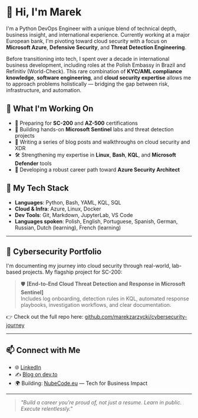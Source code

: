 # 👋 Hi, I'm Marek

I'm a Python DevOps Engineer with a unique blend of technical depth, business insight, and international experience. Currently working at a major European bank, I'm pivoting toward cloud security with a focus on **Microsoft Azure**, **Defensive Security**, and **Threat Detection Engineering**.

Before transitioning into tech, I spent over a decade in international business development, including roles at the Polish Embassy in Brazil and Refinitiv (World-Check). This rare combination of **KYC/AML compliance knowledge**, **software engineering**, and **cloud security expertise** allows me to approach problems holistically — bridging the gap between risk, infrastructure, and automation.

## 🚀 What I'm Working On

- 🎯 Preparing for **SC-200** and **AZ-500** certifications  
- 🧠 Building hands-on **Microsoft Sentinel** labs and threat detection projects  
- 📘 Writing a series of blog posts and walkthroughs on cloud security and XDR  
- 🛠️ Strengthening my expertise in **Linux**, **Bash**, **KQL**, and **Microsoft Defender** tools  
- 💼 Developing a robust career path toward **Azure Security Architect**

## 🧩 My Tech Stack

- **Languages**: Python, Bash, YAML, KQL, SQL
- **Cloud & Infra**: Azure, Linux, Docker  
- **Dev Tools**: Git, Markdown, JupyterLab, VS Code  
- **Languages spoken**: Polish, English, Portuguese, Spanish, German, Russian, Dutch (learning), French (learning)

---

## 🧪 Cybersecurity Portfolio

I'm documenting my journey into cloud security through real-world, lab-based projects. My flagship project for SC-200:

> 🛡️ **[End-to-End Cloud Threat Detection and Response in Microsoft Sentinel]**  
> Includes log onboarding, detection rules in KQL, automated response playbooks, investigation workflows, and clear documentation.

👉 Check out the full repo here: [github.com/marekzarzycki/cybersecurity-journey](https://github.com/mazarzycki/azure-security-portfolio)

---

## 📫 Connect with Me

- 🌐 [LinkedIn](https://www.linkedin.com/in/marek-zarzycki-414ab62/)  
- ✍️ [Blog on dev.to](https://dev.to/marcoz)  
- 🌍 Building: [NubeCode.eu](https://nubecode.eu) — Tech for Business Impact  

---

> _"Build a career you’re proud of, not just a resume. Learn in public. Execute relentlessly."_  
